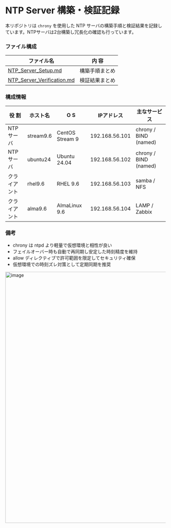 # NTP Server 構築・検証記録 
本リポジトリは `chrony` を使用した NTP サーバの構築手順と検証結果を記録しています。NTPサーバは2台構築し冗長化の確認も行っています。

### ファイル構成
| ファイル名 | 内 容 |
|-------------|------|
| [NTP_Server_Setup.md](./NTP_Server_Setup.md) | 構築手順まとめ |
| [NTP_Server_Verification.md](./NTP_Server_Verification.md) | 検証結果まとめ |

### 構成情報  
| 役 割 | ホスト名 | O S | IPアドレス | 主なサービス |  
|------|-----------|----|-------------|---------------|  
| NTPサーバ | stream9.6 | CentOS Stream 9 | 192.168.56.101 | chrony / BIND (named) |  
| NTPサーバ | ubuntu24 | Ubuntu 24.04 | 192.168.56.102 | chrony / BIND (named) |  
| クライアント | rhel9.6 | RHEL 9.6 | 192.168.56.103 | samba / NFS |  
| クライアント | alma9.6 | AlmaLinux 9.6 | 192.168.56.104 | LAMP / Zabbix | 

### 備考
- chrony は ntpd より軽量で仮想環境と相性が良い  
- フェイルオーバー時も自動で再同期し安定した時刻精度を維持  
- allow ディレクティブで許可範囲を限定してセキュリティ確保  
- 仮想環境での時刻ズレ対策として定期同期を推奨

 <img width="1491" height="787" alt="image" src="https://github.com/user-attachments/assets/4a59029c-80f7-42ba-9291-f9ee942e69bb" />
